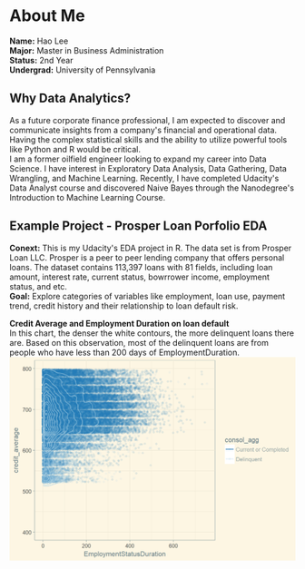# About Me
**Name:** Hao Lee   
**Major:** Master in Business Administration   
**Status:** 2nd Year   
**Undergrad:** University of Pennsylvania


## Why Data Analytics?
As a future corporate finance professional, I am expected to discover and communicate insights from a company's financial and operational data. Having the complex statistical skills and the ability to utilize powerful tools like Python and R would be critical.   
I am a former oilfield engineer looking to expand my career into Data Science. I have interest in Exploratory Data Analysis, Data Gathering, Data Wrangling, and Machine Learning. Recently, I have completed Udacity's Data Analyst course and discovered Naive Bayes through the Nanodegree's Introduction to Machine Learning Course.    

## Example Project - Prosper Loan Porfolio EDA
**Conext:** This is my Udacity's EDA project in R. The data set is from Prosper Loan LLC. Prosper is a peer to peer lending company that offers personal loans. The dataset contains 113,397 loans with 81 fields, including loan amount, interest rate, current status, bowrrower income, employment status, and etc.   
**Goal:** Explore categories of variables like employment, loan use, payment trend, credit history and their relationship to loan default risk.

**Credit Average and Employment Duration on loan default**   
In this chart, the denser the white contours, the more delinquent loans there are. Based on this observation, most of the delinquent loans are from people who have less than 200 days of EmploymentDuration. 
![alt text](https://github.com/paulhlee/paulhlee-BDAOrg/blob/master/prosperloan.png?raw=true)
